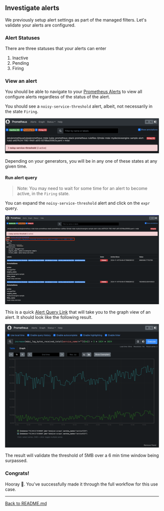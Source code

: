 ## Investigate alerts

We previously setup alert settings as part of the managed filters. Let's validate your alerts are configured. 

### Alert Statuses

There are three statuses that your alerts can enter
1. Inactive
2. Pending
3. Firing

### View an alert

You should be able to navigate to your <a href="http://localhost:9090/alerts?search=" target="_blank">Prometheus Alerts</a> to view all configure alerts regardless of the status of the alert. 

You should see a  `noisy-service-threshold` alert, albeit, not necessarily in the state `Firing`.

<a href="../../media/prom_alert_page.png" target="_blank">
  <img alt="prometheus alerts" src="../../media/prom_alert_page.png" />
</a>

Depending on your generators, you will be in any one of these states at any given time. 

#### Run alert query

>Note: You may need to wait for some time for an alert to become active, in the `Firing` state. 

You can expand the `noisy-service-threshold` alert and click on the `expr` query. 

<a href="../../media/prom_alert_inspect.png" target="_blank">
  <img alt="prometheus alerts" src="../../media/prom_alert_inspect.png" />
</a>

This is a quick <a href="http://localhost:9090/graph?g0.expr=increase(mdai_log_bytes_received_total%7Bservice_name!%3D%22%22%7D%5B6m%5D)%20%3E%205%20*%201024%20*%201024&g0.tab=0&g0.display_mode=lines&g0.show_exemplars=0&g0.range_input=1h" target="_blank">Alert Query Link</a> that will take you to the graph view of an alert. It should look like the following result.


<a href="../../media/alert_query_graph.png" target="_blank">
  <img alt="prometheus alerts" src="../../media/alert_query_graph.png" />
</a>

The result will validate the threshold of 5MB over a 6 min time window being surpassed. 

### Congrats!

Hooray 🎉. You've successfully made it through the full workflow for this use case. 

----

[Back to README.md](../../README.md)






